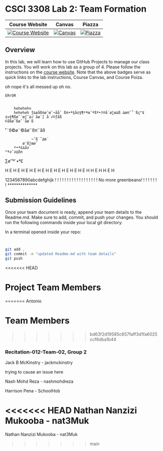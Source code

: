 # CSCI 3308 Lab 2: Team Formation

|                                                Course Website                                                 |                                                   Canvas                                                    |                                              Piazza                                               |
| :-----------------------------------------------------------------------------------------------------------: | :---------------------------------------------------------------------------------------------------------: | :-----------------------------------------------------------------------------------------------: |
| [![Course Website](https://img.shields.io/badge/Labs-Lab2-0A4D99)](https://cuboulder-csci3308.pages.dev/docs/labs/lab2/) | [![Canvas](https://img.shields.io/badge/Canvas-CSCI3308-CFB87C)](https://canvas.colorado.edu/courses/86400) | [![Piazza](https://img.shields.io/badge/-Piazza-3e7aab)](https://piazza.com/class/l6xrg9j9pa37pa) |

## Overview
In this lab, we will learn how to use GitHub Projects to manage our class projects. You will work on this lab as a group of 4. Please follow the instructions on the [course website](https://cuboulder-csci3308.pages.dev/docs/labs/lab2/). Note that the above badges serve as quick links to the lab instructions, Course Canvas, and Course Poiza.

oh nope it's all messed up oh no.

	ERrOR


		hehehehn
		heheheh	ƒ∆øåßπøˆœ˜¬åå˜ ßπ•ª§å¢§¶ºªœ˜ªßª•†®å´ø∑ø∆ß ∆œπˆ˚˙ßç™£¢∞§¶ßøˆ¨œ∫˜∆√ åø¨∫ å˙√©ƒåß
	©åßøˆßøˆ˙åø˙ß
˚¨ß©ø¨©åøˆ˙ßπˆ˙åß

				¬ˆß˙˚∆œ´
			ø¨ß∑œøˆ
		º•ª£∆å∂
	™ª∂ˆ∂∆ßπ
∑ø™º´•ª£

H   E    H   E     H     E     H     E
H	E	H	E	H	E
H		E		H		E
H			E			H
H				E				H
H					E					H

1234567890abcdefghijk ! ! ! ! ! ! ! ! ! ! ! ! ! ! ! ! ! ! No more greenbeans! ! ! ! ! ! ! ! **************

## Submission Guidelines
Once your team document is ready, append your team details to the Readme.md. Make sure to add, commit, and push your changes. You should run the following commands inside your local git directory.

In a terminal opened inside your repo:

```bash

	
git add .
git commit -m "updated Readme.md with team details"
git push
```
<<<<<<< HEAD

# Project Team Members
=======
Antonio
# Team Members
>>>>>>> bd63f2d19585c657faff3d1fa6025ccf6dba1b44

### Recitation-012-Team-02, Group 2

Jack B McKinstry - jackmckinstry

trying to cause an issue here

Nash Mohd Reza - nashmohdreza

Harrison Pena - SchoolHob

<<<<<<< HEAD
Nathan Nanzizi Mukooba - nat3Muk
=======
Nathan Nanzizi Mukooba - nat3Muk
>>>>>>> main
